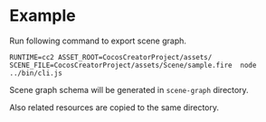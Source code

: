 # Example

Run following command to export scene graph.

```
RUNTIME=cc2 ASSET_ROOT=CocosCreatorProject/assets/  SCENE_FILE=CocosCreatorProject/assets/Scene/sample.fire  node ../bin/cli.js
```

Scene graph schema will be generated in `scene-graph` directory.

Also related resources are copied to the same directory.

